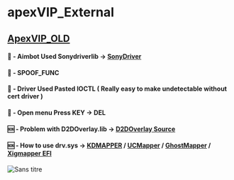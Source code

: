 # apexVIP_External

## [ApexVIP_OLD](https://github.com/hooksteroid/ApexD3D_VIP)

#### 👾 - Aimbot Used Sonydriverlib -> [SonyDriver](https://github.com/Exotikcheatt/SonyDriver_MouseAimbot)
#### 👾 - SPOOF_FUNC
#### 👾 - Driver Used Pasted IOCTL ( Really easy to make undetectable without cert driver )
#### 👾 - Open menu Press KEY -> DEL
#### 🆘 - Problem with D2DOverlay.lib -> [D2DOverlay Source](https://github.com/coltonon/D2DOverlay)
#### 🆘 - How to use drv.sys -> [KDMAPPER](https://github.com/TheCruZ/kdmapper) / [UCMapper](https://github.com/MmMapIoSpace/UCMapper) / [GhostMapper](https://github.com/Oliver-1-1/GhostMapper) / [Xigmapper EFI](https://github.com/xtremegamer1/xigmapper)

![Sans titre](https://github.com/Exotikcheatt/apexVIP_External/assets/151665701/09588a23-cb36-4d28-a58f-189695f38e81)

